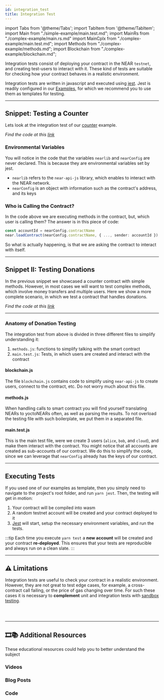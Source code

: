 ```yaml
---
id: integration_test
title: Integration Test
---
```

import Tabs from '@theme/Tabs';
import TabItem from '@theme/TabItem';
import Main from "./simple-example/main.test.md";
import MainRs from "./complex-example/main.rs.md"
import MainCplx from "./complex-example/main.test.md";
import Methods from "./complex-example/methods.md";
import Blockchain from "./complex-example/blockchain.md";

Integration tests consist of deploying your contract in the NEAR `testnet`, and creating test-users to interact with it. These kind of tests are suitable for checking how your contract behaves in a realistic environment.

Integration tests are written in javascript and executed using [jest](https://jestjs.io/). Jest is readily configured in our [Examples](https://near.dev), for which we recommend you to use them as templates for testing.

---

## Snippet: Testing a Counter
Lets look at the integration test of our [counter](broken) example.

<Tabs className="file-tabs">
  <TabItem value="main" label="main.test.js">
    <Main></Main>
  </TabItem>
</Tabs>

*Find the code at this [link](broken)*


### Environmental Variables
You will notice in the code that the variables `nearlib` and `nearConfig` are never declared. This is because they are environmental variables set by jest.
- `nearlib` refers to the `near-api-js` library, which enables to interact with the NEAR network.
- `nearConfig` is an object with information such as the contract's address, and its keys


### Who is Calling the Contract?
In the code above we are executing methods in the contract, but, which user is calling them? The answer is in this piece of code:

```ts
const accountId = nearConfig.contractName
near.loadContract(nearConfig.contractName, { ..., sender: accountId });
```

So what is actually happening, is that we are asking the contract to interact with itself.

---
## Snippet II: Testing Donations
In the previous snippet we showcased a counter contract with simple methods. However, in most cases we will want to test complex methods, which involve money transfers and multiple users. Here we show a more complete scenario, in which we test a contract that handles donations.

<Tabs className="file-tabs">
  <TabItem value="main" label="🚀test/main.test.js">
    <MainCplx></MainCplx>
  </TabItem>
  <TabItem value="methods" label="🚀test/methods.js">
    <Methods></Methods>
  </TabItem>
  <TabItem value="blockchain" label="🚀test/blockchain.js">
    <Blockchain></Blockchain>
  </TabItem>
  <TabItem value="lib.rs" label="🦀contract/lib.rs">
    <MainRs></MainRs>
  </TabItem>
</Tabs>

*Find the code at this [link](broken)*

<hr class="subsection" />

### Anatomy of Donation Testing
The integration test from above is divided in three different files to simplify understanding it:

1. `methods.js`: functions to simplify talking with the smart contract
2. `main.test.js`: Tests, in which users are created and interact with the contract

#### blockchain.js
The file `blockchain.js` contains code to simplify using `near-api-js` to create users, connect to the contract, etc. Do not worry much about this file.

#### methods.js
When handling calls to smart contract you will find yourself translating NEARs to yoctoNEARs often, as well as parsing the results. To not overload the testing file with such boilerplate, we put them in a separated file.

#### main.test.js
This is the main test file, were we create 3 users (`alice`, `bob`, and `cloud`), and make them interact with the contract. You might notice that all accounts are created as sub-accounts of our contract. We do this to simplify the code, since we can leverage that `nearConfig` already has the keys of our contract.

---
## Executing Tests
If you used one of our examples as template, then you simply need to navigate to the project's root folder, and run `yarn jest`. Then, the testing will get in motion:

1. Your contract will be compiled into wasm
2. A random testnet account will be created and your contract deployed to it
3. [Jest](https://jestjs.io/) will start, setup the necessary environment variables, and run the tests. 

:::tip
Each time you execute `yarn test` a **new account** will be created and your contract **re-deployed**. This ensures that your tests are reproducible and always run on a clean slate.
:::

---

## ⚠️ Limitations
Integration tests are useful to check your contract in a realistic environment. However, they are not great to test edge cases, for example, a cross-contract call failing, or the price of gas changing over time. For such these cases it is necessary to **complement** unit and integration tests with [sandbox testing](../simulation/simulation.md).

### &nbsp;
---
## 🎞️📚 Additional Resources
These educational resources could help you to better understand the subject
### Videos

### Blog Posts

### Code